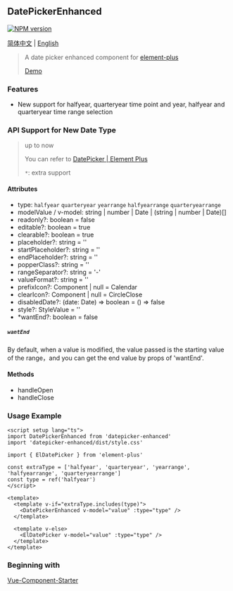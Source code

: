 ## DatePickerEnhanced

[![NPM version](https://img.shields.io/npm/v/datepicker-enhanced)](https://www.npmjs.com/package/datepicker-enhanced)

[简体中文](./README_zhCN.md) | [English](./README.md)

> A date picker enhanced component for [element-plus](https://github.com/element-plus/element-plus)
>
> [Demo](https://liamrad.github.io/datepicker-enhanced/)

### Features

- New support for halfyear, quarteryear time point and year, halfyear and quarteryear time range selection

### API Support for New Date Type

> up to now
>
> You can refer to [DatePicker | Element Plus](https://element-plus.org/zh-CN/component/date-picker.html)
>
> `*`: extra support

#### Attributes

- type: `halfyear` `quarteryear` `yearrange` `halfyearrange` `quarteryearrange`
- modelValue / v-model:  string | number | Date | (string | number | Date)[]
- readonly?: boolean = false
- editable?: boolean = true
- clearable?: boolean = true
- placeholder?: string = ''
- startPlaceholder?: string = ''
- endPlaceholder?: string = ''
- popperClass?: string = ''
- rangeSeparator?: string = '-'
- valueFormat?: string = ''
- prefixIcon?: Component | null = Calendar
- clearIcon?: Component | null = CircleClose
- disabledDate?: (date: Date) => boolean = () => false
- style?: StyleValue = ''
- *wantEnd?: boolean = false

##### `wantEnd`

By default, when a value is modified, the value passed is the starting value of the range，and you can get the end value by props of 'wantEnd'.

#### Methods

- handleOpen
- handleClose

### Usage Example

```vue
<script setup lang="ts">
import DatePickerEnhanced from 'datepicker-enhanced'
import 'datepicker-enhanced/dist/style.css'

import { ElDatePicker } from 'element-plus'

const extraType = ['halfyear', 'quarteryear', 'yearrange', 'halfyearrange', 'quarteryearrange']
const type = ref('halfyear')
</script>

<template>
  <template v-if="extraType.includes(type)">
    <DatePickerEnhanced v-model="value" :type="type" />
  </template>

  <template v-else>
    <ElDatePicker v-model="value" :type="type" />
  </template>
</template>
```

### Beginning with

[Vue-Component-Starter](https://github.com/peterroe/un/tree/main/templates/vue-component-starter)
